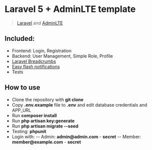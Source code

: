 # Laravel 5 + AdminLTE template
> [Laravel](https://laravel.com/docs/) and [AdminLTE](https://github.com/almasaeed2010/AdminLTE)

## Included:
- Frontend: Login, Registration
- Backend: User Management, Simple Role, Profile
- [Laravel Breadcrumbs](https://github.com/davejamesmiller/laravel-breadcrumbs)
- [Easy flash notifications](https://github.com/laracasts/flash)
- Tests

## How to use

- Clone the repository with __git clone__
- Copy __.env.example__ file to __.env__ and edit database credentials and APP_URL
- Run __composer install__
- Run __php artisan key:generate__
- Run __php artisan migrate --seed__
- Testing: __phpunit__
- Login with:
-- Admin: __admin@admin.com__ - __secret__
-- Member: __member@example.com__ - __secret__
